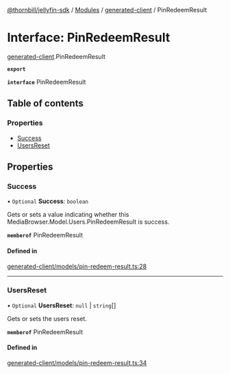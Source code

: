 [@thornbill/jellyfin-sdk](../README.md) / [Modules](../modules.md) / [generated-client](../modules/generated_client.md) / PinRedeemResult

# Interface: PinRedeemResult

[generated-client](../modules/generated_client.md).PinRedeemResult

**`export`**

**`interface`** PinRedeemResult

## Table of contents

### Properties

- [Success](generated_client.PinRedeemResult.md#success)
- [UsersReset](generated_client.PinRedeemResult.md#usersreset)

## Properties

### Success

• `Optional` **Success**: `boolean`

Gets or sets a value indicating whether this MediaBrowser.Model.Users.PinRedeemResult is success.

**`memberof`** PinRedeemResult

#### Defined in

[generated-client/models/pin-redeem-result.ts:28](https://github.com/thornbill/jellyfin-sdk-typescript/blob/029620a/src/generated-client/models/pin-redeem-result.ts#L28)

___

### UsersReset

• `Optional` **UsersReset**: ``null`` \| `string`[]

Gets or sets the users reset.

**`memberof`** PinRedeemResult

#### Defined in

[generated-client/models/pin-redeem-result.ts:34](https://github.com/thornbill/jellyfin-sdk-typescript/blob/029620a/src/generated-client/models/pin-redeem-result.ts#L34)
